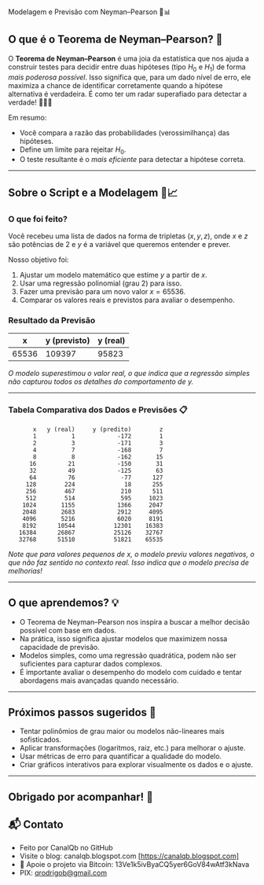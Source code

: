 Modelagem e Previsão com Neyman–Pearson 🎯📊

## O que é o Teorema de Neyman–Pearson? 🤔

O **Teorema de Neyman–Pearson** é uma joia da estatística que nos ajuda a construir testes para decidir entre duas hipóteses (tipo $H_0$ e $H_1$) de forma *mais poderosa possível*. Isso significa que, para um dado nível de erro, ele maximiza a chance de identificar corretamente quando a hipótese alternativa é verdadeira. É como ter um radar superafiado para detectar a verdade! 🕵️‍♂️✨

Em resumo:

* Você compara a razão das probabilidades (verossimilhança) das hipóteses.
* Define um limite para rejeitar $H_0$.
* O teste resultante é o *mais eficiente* para detectar a hipótese correta.

---

## Sobre o Script e a Modelagem 🐍📈

### O que foi feito?

Você recebeu uma lista de dados na forma de tripletas $(x, y, z)$, onde $x$ e $z$ são potências de 2 e $y$ é a variável que queremos entender e prever.

Nosso objetivo foi:

1. Ajustar um modelo matemático que estime $y$ a partir de $x$.
2. Usar uma regressão polinomial (grau 2) para isso.
3. Fazer uma previsão para um novo valor $x = 65536$.
4. Comparar os valores reais e previstos para avaliar o desempenho.

### Resultado da Previsão

| x     | y (previsto) | y (real) |
| ----- | ------------ | -------- |
| 65536 | 109397       | 95823    |

*O modelo superestimou o valor real, o que indica que a regressão simples não capturou todos os detalhes do comportamento de $y$.*

---

### Tabela Comparativa dos Dados e Previsões 📋

```
       x   y (real)     y (predito)        z
       1          1            -172        1
       2          3            -171        3
       4          7            -168        7
       8          8            -162       15
      16         21            -150       31
      32         49            -125       63
      64         76             -77      127
     128        224              18      255
     256        467             210      511
     512        514             595     1023
    1024       1155            1366     2047
    2048       2683            2912     4095
    4096       5216            6020     8191
    8192      10544           12301    16383
   16384      26867           25126    32767
   32768      51510           51821    65535
```

*Note que para valores pequenos de $x$, o modelo previu valores negativos, o que não faz sentido no contexto real. Isso indica que o modelo precisa de melhorias!*

---

## O que aprendemos? 💡

* O Teorema de Neyman–Pearson nos inspira a buscar a melhor decisão possível com base em dados.
* Na prática, isso significa ajustar modelos que maximizem nossa capacidade de previsão.
* Modelos simples, como uma regressão quadrática, podem não ser suficientes para capturar dados complexos.
* É importante avaliar o desempenho do modelo com cuidado e tentar abordagens mais avançadas quando necessário.

---

## Próximos passos sugeridos 🚀

* Tentar polinômios de grau maior ou modelos não-lineares mais sofisticados.
* Aplicar transformações (logaritmos, raiz, etc.) para melhorar o ajuste.
* Usar métricas de erro para quantificar a qualidade do modelo.
* Criar gráficos interativos para explorar visualmente os dados e o ajuste.

---

## Obrigado por acompanhar! 🎉 

## 📬 Contato

* Feito por CanalQb no GitHub 
* Visite o blog: canalqb.blogspot.com [https://canalqb.blogspot.com]
* 💸 Apoie o projeto via Bitcoin: 13Ve1k5ivByaCQ5yer6GoV84wAtf3kNava
* PIX: qrodrigob@gmail.com
